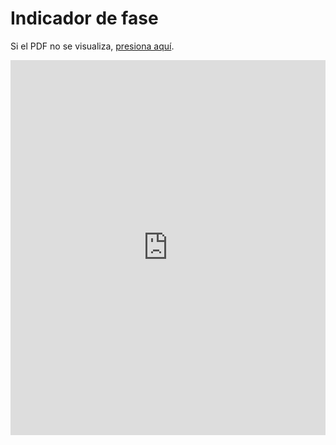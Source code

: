 # Indicador de fase 

Si el PDF no se visualiza, <a href="https://pandemiaventana.github.io/pandemiaventana/page/5_reportes/3_reportes.html">presiona aquí</a>.

<embed src="https://docs.google.com/gview?url=https://github.com/pandemiaventana/pandemiaventana/raw/main/out/indicadorfase/pdf/ult/ult.pdf&embedded=true" width="100%" height="600px" />